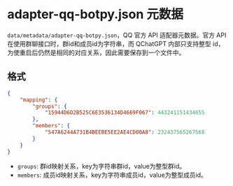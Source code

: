 # adapter-qq-botpy.json 元数据

`data/metadata/adapter-qq-botpy.json`，QQ 官方 API 适配器元数据。官方 API 在使用群聊接口时，群id和成员id为字符串，而 QChatGPT 内部只支持整型 id，为使重启后仍然是相同的对应关系，因此需要保存到一个文件中。

## 格式

```json
{
    "mapping": {
        "groups": {
            "15944D6D2B525C6E3536134D4669F067": 443241151434655
        },
        "members": {
            "547A6244A731B4BEEBE5EE2AE4CD00A8": 232437565267568
        }
    }
}
```

- `groups`: 群id映射关系，key为字符串群id，value为整型群id。
- `members`: 成员id映射关系，key为字符串成员id，value为整型成员id。